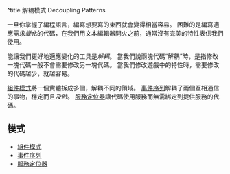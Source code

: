 ^title 解耦模式 Decoupling Patterns

一旦你掌握了編程語言，編寫想要寫的東西就會變得相當容易。
困難的是編寫適應需求*變化*的代碼，在我們用文本編輯器開火之前，通常沒有完美的特性表供我們使用。

能讓我們更好地適應變化的工具是*解耦*。
當我們說兩塊代碼“解耦”時，是指修改一塊代碼一般不會需要修改另一塊代碼。
當我們修改遊戲中的特性時，需要修改的代碼越少，就越容易。

[組件模式](component.html)將一個實體拆成多個，解耦不同的領域。
[事件序列](event-queue.html)解耦了兩個互相通信的事物，穩定而且*及時*。
[服務定位器](service-locator.html)讓代碼使用服務而無需綁定到提供服務的代碼。

## 模式

* [組件模式](component.html)
* [事件序列](event-queue.html)
* [服務定位器](service-locator.html)

